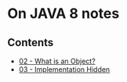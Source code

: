 # On JAVA 8 notes

## Contents
- [02 - What is an Object?](src/main/java/com/book/what_is_an_object/index.md)
- [03 - Implementation Hidden](src/main/java/com/book/hiding/implementation_hiding.md)